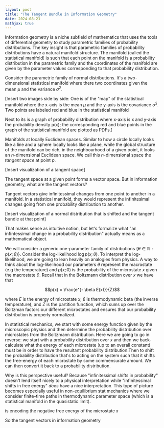 ```yaml
---
layout: post
title: "The Tangent Bundle in Information Geometry"
date: 2024-08-21
mathjax: true
---
```


Information geometry is a niche subfield of mathematics that uses the tools of differential geometry to study parametric families of probability distributions. The key insight is that parametric families of probability distributions have a natural manifold structure. The manifold (called the statistical manifold) is such that each point on the manifold is a probability distribution in the parametric family and the coordinates of the manifold are given by the parameter values corresponding to that probability distribution.

Consider the parametric family of normal distributions. It's a two-dimensional statistical manifold where there two coordinates given the mean $\mu$ and the variance $\sigma^2$.

[Insert two images side by side: One is of the "map" of the statistical manifold where the x-axis is the mean $\mu$ and the y-axis is the covariance $\sigma^2$. Two points are labeled red and blue in the statistical manifold

Next to its is a graph of probability distribution where x-axis is x and y-axis the probability density p(x); the corresponding red and blue points in the graph of the statistical manifold are plotted as PDFs.]

Manifolds at locally Euclidean spaces. Similar to how a circle locally looks like a line and a sphere locally looks like a plane, while the global structure of the manifold can be rich, in the neighbourhood of a given point, it looks an $n$-dimensional Euclidean space. We call this $n$-dimensional space the *tangent space* at point $p$.

[Insert visualization of a tangent space]

The tangent space at a given point forms a vector space. But in information geometry, what are the tangent vectors?

Tangent vectors give infinitessimal changes from one point to another in a manifold. In a statistical manifold, they would represent the infinitesimal changes going from one probability distribution to another. 

[Insert visualization of a normal distribution that is shifted and the tangent bundle at that point]

That makes sense as intuitive notion, but let's formalize what "an infintessimal change in a probability distribution" actually means as a mathematical object.

We will consider a generic one-parameter family of distributions $\{\theta \in \mathbb{R}: p(x; \theta) \}$. Consider the log-likelihood $\log p(x; \theta)$. To interpret the log-likelihood, we are going to lean heavily on analogies from physics. A way to think about the log-likelihood our parameters $\theta$ represent the macrostate (e.g the temperature) and $p(x;0)$ is the probability of the microstate $x$ given the macrostate $\theta$. Recall that in the Boltzmann distribution over $x$ we have that

$$p(x) = \frac{e^{- \beta E(x)}}{Z}$$

where $E$ is the energy of microstate $x$, $\beta$ is thermodynamic beta (the inverse temperature), and $Z$ is the partition function, which sums up over the Boltzman factors our different microstates and ensures that our probability distribution is properly normalized.

In statistical mechanics, we start with some energy function given by the microscopic physics and then determine the probability distribution over microstates from the Boltzmann distribution. Here we are going to go in reverse: we start with a probability distribution over $x$ and then we back-calculate what the energy  of each microstate (up to an overall constant) must be in order to have the resultant probability distribution.Then to shift the probability distribution that's to acting on the system such that it shifts the free-energy of each microstate by some commensurate amount. We can then convert it back to a probability distribution.

Why is this perspective useful? Because "infinitessimal shifts in probability" doesn't lend itself nicely to a physical interpretation while "infinitessimal shifts in free energy" *does* have a nice interpretation. This type of picture becomes especially useful in non-equilibrium stat mechanics where we consider finite-time paths in thermodynamic parameter space (which is a statistical manifold in the quasistatic limit).

is encoding the negative free energy of the microstate $x$

So the tangent vectors in information geometry